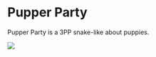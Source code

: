 # Pupper Party
 Pupper Party is a 3PP snake-like about puppies.
 
![](https://lh6.googleusercontent.com/D9yFXqeLqICi9K9Jp5CGoaPqrlXxdUhENBkhkbrOn_SSfA604HayGlgq7evI4Cjy1Rg4K9NGeHlmzFxd0sMK=w1920-h888-rw)

